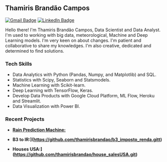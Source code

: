## Thamiris Brandão Campos

[![Gmail Badge](https://img.shields.io/badge/-Gmail-c14438?style=flat-square&logo=Gmail&logoColor=white&link=mailto:brandao.thamiris@gmail.com)](mailto:felipe.buongermino@gmail.com)
[![LinkedIn Badge](https://img.shields.io/badge/-LinkedIn-2867B2?style=flat-square&labelColor=2867B2&logo=linkedin&logoColor=white&link=https://www.linkedin.com/in/thamirisbrandao/)](https://www.linkedin.com/in/thamirisbrandao/)

Hello there! I'm Thamiris Brandão Campos, Data Scientist and Data Analyst. I'm used to working with big data, meteorological, Machine and Deep Learning models. I'm very keen on about changes. I'm patient and collaborative to share my knowledges. I'm also creative, dedicated and determined to find solutions.



### Tech Skills

-   Data Analytics with Python (Pandas, Numpy, and Matplotlib) and SQL.
-   Statistics with Scipy, Seaborn and Statsmodels.
-   Machine Learning with Scikit-learn.
-   Deep Learning with TensorFlow, Keras.
-   Develop Data Products with Google Cloud Platform, ML Flow, Heroku and Streamlit.
-   Data Visualization with Power BI.
  
 

### Recent Projects

-   **[Rain Prediction Machine:](https://github.com/thamirisbrandao/rain-prediction-machine.git)**

-   **B3 to IR:](https://github.com/thamirisbrandao/b3_imposto_renda.gitt)**

-   **Houses USA:](https://github.com/thamirisbrandao/house_salesUSA.git)**
